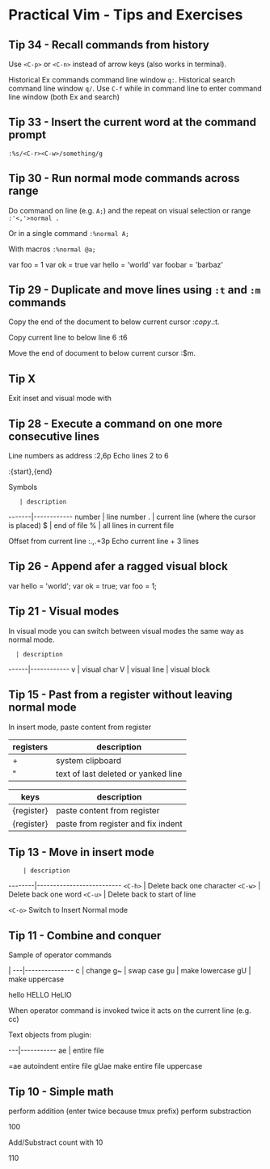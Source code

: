 # Practical Vim - Tips and Exercises

## Tip 34 - Recall commands from history

Use `<C-p>` or `<C-n>` instead of arrow keys (also works in terminal).

Historical Ex commands command line window  `q:`.
Historical search command line window  `q/`.
Use `C-f` while in command line to enter command line window (both Ex and search)

## Tip 33 - Insert the current word at the command prompt

`:%s/<C-r><C-w>/something/g`

## Tip 30 - Run normal mode commands across range

Do command on line (e.g. `A;`) and the repeat on visual selection or range
`:'<,'>normal .`

Or in a single command
`:%normal A;`

With macros
`:%normal @a;`

var foo = 1
var ok = true
var hello = 'world'
var foobar = 'barbaz'


## Tip 29 - Duplicate and move lines using `:t` and `:m` commands

Copy the end of the document to below current cursor
:$copy.
:$t.

Copy current line to below line 6
:t6

Move the end of document to below current cursor
:$m.

## Tip X

Exit inset and visual mode with <C-c>

## Tip 28 - Execute a command on one more consecutive lines

Line numbers as address
:2,6p
Echo lines 2 to 6

:{start},{end}

Symbols

       | description
-------|------------
number | line number
.      | current line (where the cursor is placed)
$      | end of file
%      | all lines in current file

Offset from current line
:.,.+3p
Echo current line + 3 lines

## Tip 26 - Append afer a ragged visual block

var hello = 'world';
var ok = true;
var foo = 1;

## Tip 21 - Visual modes

In visual mode you can switch between visual modes the same way as normal mode.

      | description
------|------------
v     | visual char
V     | visual line
<C-v> | visual block

## Tip 15 - Past from a register without leaving normal mode

In insert mode, paste content from register

registers | description
----------|-----------------
 +        | system clipboard
 "        | text of last deleted or yanked line

keys            | description
----------------|-----------------------
<C-r>{register} | paste content from register
<C-r><C-p>{register} | paste from register and fix indent

## Tip 13 - Move in insert mode

        | description
--------|--------------------------
`<C-h>` | Delete back one character
`<C-w>` | Delete back one word
`<C-u>` | Delete back to start of line

`<C-o>` Switch to Insert Normal mode

## Tip 11 - Combine and conquer

Sample of operator commands

   |
---|---------------
c  | change
g~ | swap case
gu | make lowercase
gU | make uppercase

hello HELLO HeLlO

When operator command is invoked twice it acts on the current line (e.g. cc)

Text objects from plugin:

---|-----------
ae | entire file

=ae autoindent entire file
gUae make entire file uppercase

## Tip 10 - Simple math

<C-a> perform addition (enter twice because tmux prefix)
<C-x> perform substraction

100

Add/Substract count with 10<C-a>

110
